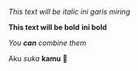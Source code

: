 *This text will be italic*
_ini garis miring_

**This text will be bold**
__ini bold__

_You **can** combine them_

Aku _suka_ **kamu** 💖

